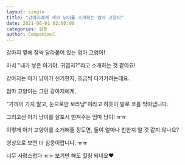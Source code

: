 ```yaml
---
layout: single
title: "강아지에게 새끼 냥이를 소개하는 엄마 고양이"
date: 2021-06-01 02:00:00
categories: 감동
author: Companimal
---
```


강아지 옆에 찰싹 달라붙어 있는 엄마 고양이!

마치 "내가 낳은 아기야. 귀엽지?"라고 소개하는 것 같아요!

강아지는 아기 냥이가 신기한지, 조금씩 다가가려는데요.

엄마 고양이는 그런 강아지에게,

"가까이 가지 말고, 눈으로만 보라냥"이라고 하듯이 발로 코를 막아냅니다.

그리고선 아기 냥이를 살포시 만져주는 엄마 냥이! ㅠㅠ

이렇게 아기 고양이를 소개해줄 정도면, 둘이 얼마나 친한지 알 것 같지 않나요?

영상으로 보면 더 심쿵이랍니다. ㅠㅠ

너무 사랑스럽다 ㅠㅠ 보기만 해도 힐링 되네요♥
